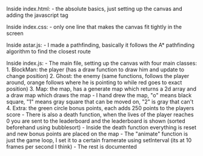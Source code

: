 Inside index.html:
    - the absolute basics, just setting up the canvas and adding the javascript tag

Inside index.css:
    - only one line that makes the canvas fit tightly in the screen

Inside astar.js:
    - I made a pathfinding, basically it follows the A* pathfinding algorithm to find the closest route

Inside index.js:
    - The main file, setting up the canvas with four main classes:
        1. BlockMan: the player (has a draw function to draw him and update to change position)
        2. Ghost: the enemy (same functions, follows the player around, orange follows where he is pointing to while red goes to exact position)
        3. Map: the map, has a generate map which returns a 2d array and a draw map which draws the map
            - I hand drew the map, "o" means black square, "1" means gray square that can be moved on, "2" is gray that can't
        4. Extra: the green circle bonus points, each adds 250 points to the players score
    - There is also a death function, when the lives of the player reaches 0 you are sent to the leaderboard and the
      leaderboard is shown (sorted beforehand using bubblesort)
        - Inside the death function everything is reset and new bonus points are placed on the map
    - The "animate" function is just the game loop, I set it to a certain framerate using setInterval (its at 10 frames per second I think)
    - The rest is documented
